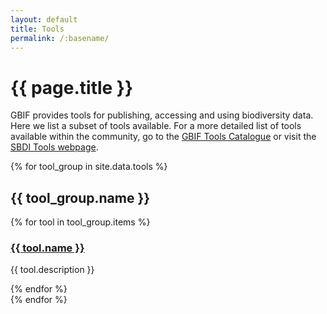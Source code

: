```yaml
---
layout: default
title: Tools
permalink: /:basename/
---
```


# {{ page.title }}

<p class="preamble">
GBIF provides tools for publishing, accessing and using biodiversity data. Here we list a subset of tools available. For a more detailed list of tools available within the community, go to the <a href="https://www.gbif.org/resource/search?contentType=tool">GBIF Tools Catalogue</a> or visit the <a href="https://tools.biodiversitydata.se/">SBDI Tools webpage</a>.
</p>

{% for tool_group in site.data.tools %}
  <article>
    <h2>{{ tool_group.name }}</h2>
    <div class="grid grid-cols-1 md:grid-cols-2 lg:grid-cols-3 gap-4">
      {% for tool in tool_group.items %}
        <article class="bg-slate-100 shadow-md px-3 cursor-pointer hover:bg-slate-200" onclick="location.href='{{ tool.link }}';">
          <h3 class="mb-2"><a href="{{ tool.link }}">{{ tool.name }}</a></h3>
          <p>{{ tool.description }}</p>
        </article>
      {% endfor %}
    </div>
  </article>
{% endfor %}
